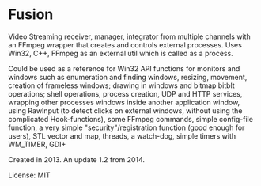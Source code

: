 # Fusion
Video Streaming receiver, manager, integrator from multiple channels with an FFmpeg wrapper that creates and controls external processes.
Uses Win32, C++, FFmpeg as an external util which is called as a process.

Could be used as a reference for Win32 API functions for monitors and windows such as enumeration and finding windows, resizing, movement, creation of frameless windows; drawing in windows and bitmap bitblt operations; shell operations, process creation, UDP and HTTP services, wrapping other processes windows inside another application window, using RawInput (to detect clicks on external windows, without using the complicated Hook-functions), some FFmpeg commands, simple config-file function, a very simple "security"/registration function (good enough for users), STL vector and map, threads, a watch-dog, simple timers with WM_TIMER, GDI+

Created in 2013. An update 1.2 from 2014.

License: MIT

